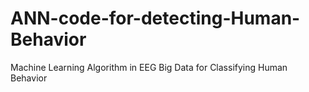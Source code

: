 # ANN-code-for-detecting-Human-Behavior
Machine Learning Algorithm in EEG Big Data for Classifying Human Behavior
